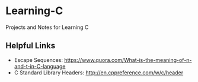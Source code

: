 # Learning-C
Projects and Notes for Learning C
## Helpful Links
- Escape Sequences: https://www.quora.com/What-is-the-meaning-of-n-and-t-in-C-language
- C Standard Library Headers: http://en.cppreference.com/w/c/header
